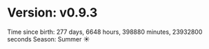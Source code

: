 # Version: v0.9.3
Time since birth: 277 days, 6648 hours, 398880 minutes, 23932800 seconds
Season: Summer ☀️
